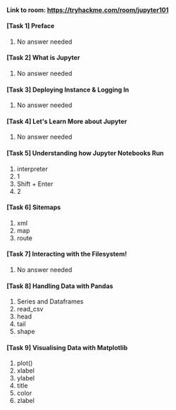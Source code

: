 #### Link to room: https://tryhackme.com/room/jupyter101

#### [Task 1] Preface
   1. No answer needed  

#### [Task 2] What is Jupyter
   1. No answer needed  

#### [Task 3] Deploying Instance & Logging In 
   1. No answer needed

#### [Task 4] Let's Learn More about Jupyter
   1. No answer needed

#### [Task 5] Understanding how Jupyter Notebooks Run 
   1. interpreter  
   2. 1
   3. Shift + Enter
   4. 2 

#### [Task 6] Sitemaps
   1. xml
   2. map
   3. route

#### [Task 7] Interacting with the Filesystem! 
   1. No answer needed

#### [Task 8] Handling Data with Pandas
   1. Series and Dataframes
   2. read_csv
   3. head
   4. tail
   5. shape

#### [Task 9] Visualising Data with Matplotlib 
   1. plot()
   2. xlabel
   3. ylabel
   4. title
   5. color
   6. zlabel
